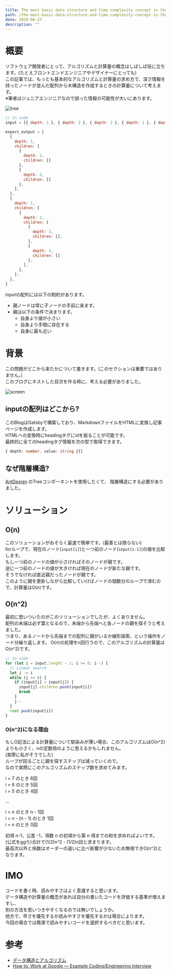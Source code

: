 ```yaml
---
title: The most basic data structure and time complexity concept in the front-end development
path: /the-most-basic-data-structure-and-time-complexity-concept-in-the-front-end-development
date: 2020-06-27
description: ""
---
```


# 概要
ソフトウェア開発者にとって、アルゴリズムと計算量の概念はしばしば役に立ちます。(たとえフロントエンドエンジニアやデザイナーにとっても)  
この記事では、もっとも基本的なアルゴリズムと計算量の求め方で、深さ情報を持ったノードが並んだ配列から木構造を作成するときの計算量について考えます。  
※筆者はジュニアエンジニアなので誤った情報の可能性が大いにあります。

![tree](tree-diagram.png)

```javascript
// In code
input = [{ depth: 1 }, { depth: 2 }, { depth: 2 }, { depth: 1 }, { depth: 2 }, { depth: 3 }, { depth: 3 }]

expect_output = [
  {
    depth: 1,
    children: [
      {
        depth: 2,
        children: []
      },
      {
        depth: 2,
        children: []
      },
    ],
  },
  {
    depth: 1,
    children: [
      {
        depth: 2,
        children: [
          {
            depth: 3,
            children: [],
          },
          {
            depth: 3,
            children: []
          },
        ],
      },
    ],
  },
]
```

inputの配列には以下の制約があります。
- 親ノードは常に子ノードの手前に来ます。  
- 親は以下の条件で決まります。
  - 自身より値が小さい
  - 自身より手間に存在する
  - 自身に最も近い


# 背景
この問題がどこから来たかについて書きます。(このセクションは重要ではありません。)  
このブログにネストした目次を作る時に、考える必要がありました。  

![screen](./screen.png)


## inputの配列はどこから?
このBlogはGatsbyで構築しており、MarkdownファイルをHTMLに変換し記事ページを作成します。  
HTMLへの変換時にheadingタグにidを振ることが可能です。  
最終的に全てのheadingタグ情報を次の型で取得できます。
```typescript
{ depth: number, value: string }[]
```

## なぜ階層構造?
[AntDesign](https://ant.design/components/tree/) のTreeコンポーネントを使用したくて、
階層構造にする必要がありました。

# ソリューション

## O(n)
このソリューションがおそらく最速で簡単です。(最善とは限らない)  
forループで、現在のノード(`input[i]`)と一つ前のノード(`input[i-1]`)の値を比較します。  
もし一つ前のノードの値が小さければそのノードが親です。  
逆に一つ前のノードの値が大きければ現在のノードが新たな親です。  
そうでなければ直近親だったノードが親です。  
このように親を更新しながら比較していけばノードの個数分のループで済むので、計算量はO(n)です。


## O(n^2)
最初に思いついたのがこのソリューションでしたが、よくありません。  
配列の末端は必ず葉となるので、末端から先端へと各ノードの親を探そうと考えました。  
つまり、あるノードから先端までの配列に親がいるか線形探索、という操作をノード分繰り返します。
O(n)の処理をn回行うので、このアルゴリズムの計算量はO(n^2)です。

```javascript
// In code
for (let i = input.lenght - 1; i >= 0; i--) {
  // Linear search
  let j -= i
  while (j >= 0) {
    if (input[i] > input[j]) {
      input[j].children.push(input[i])
      break
    }
    j--
  }
  root.push(input[i])
}
```

### O(n^2)になる理由
もしO記法による計算量について馴染みが薄い場合、このアルゴリズムはO(n^2)よりも小さく、nの定数倍のように思えるかもしれません。  
(実際に私がそうでした)  
ループが回るごとに親を探すステップは減っていくので。  
なので実際にこのアルゴリズムのステップ数を求めてみます。  

i = 7 のとき 6回  
i = 6 のとき 5回  
i = 5 のとき 4回  

...

i = n のとき n - 1回  
i = n - (n - 1) のとき 1回  
i = n のとき 0回  

初項 n-1，公差 -1，項数 n の初項から第 n 項までの和を求めればよいです。  
(公式をggり)合計で(1/2)n^2 - (1/2)n回と求まります。  
最高次以外と係数はオーダーの違いに比べ影響が少ないため無視できO(n^2)となります。  

# IMO
コードを書く時、読みやすさはよく意識すると思います。  
データ構造や計算量の概念があれば自分の書いたコードを評価する基準が増えますし、  
別の方法を思いつきやすくなるのでは無いでしょうか。  
他方で、早さを優先するか読みやすさを優先するかは場合によります。  
今回の場合では簡潔で読みやすいコードを選択するべきだと思います。

# 参考
- [データ構造とアルゴリズム](https://www.amazon.co.jp/dp/4901683497)
- [How to: Work at Google — Example Coding/Engineering Interview
](https://www.youtube.com/watch?v=XKu_SEDAykw)
